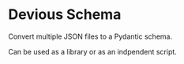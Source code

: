 # Devious Schema
Convert multiple JSON files to a Pydantic schema.

Can be used as a library or as an indpendent script.
